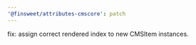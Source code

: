 ```yaml
---
'@finsweet/attributes-cmscore': patch
---
```


fix: assign correct rendered index to new CMSItem instances.
